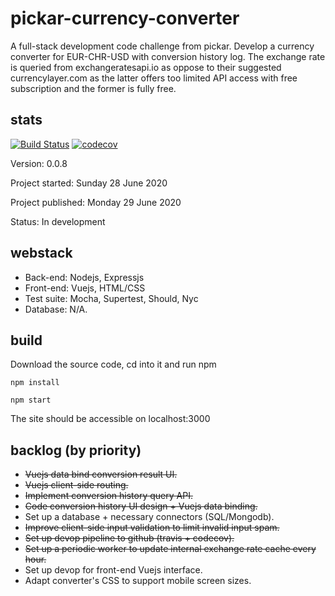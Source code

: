 # pickar-currency-converter

A full-stack development code challenge from pickar. Develop a currency converter for EUR-CHR-USD with conversion history log. The exchange rate is queried from exchangeratesapi.io as oppose to their suggested currencylayer.com as the latter offers too limited API access with free subscription and the former is fully free.

## stats
[![Build Status](https://travis-ci.org/Fujihita/pickar-currency-converter.svg?branch=master)](https://travis-ci.org/Fujihita/pickar-currency-converter)
[![codecov](https://codecov.io/gh/Fujihita/pickar-currency-converter/branch/master/graph/badge.svg)](https://codecov.io/gh/Fujihita/pickar-currency-converter)

Version: 0.0.8

Project started: Sunday 28 June 2020

Project published: Monday 29 June 2020

Status: In development

## webstack
* Back-end: Nodejs, Expressjs
* Front-end: Vuejs, HTML/CSS
* Test suite: Mocha, Supertest, Should, Nyc
* Database: N/A.

## build
Download the source code, cd into it and run npm

```
npm install
```
```
npm start
```
The site should be accessible on localhost:3000

## backlog (by priority)
* ~~Vuejs data bind conversion result UI.~~
* ~~Vuejs client-side routing.~~
* ~~Implement conversion history query API.~~
* ~~Code conversion history UI design + Vuejs data binding.~~
* Set up a database + necessary connectors (SQL/Mongodb).
* ~~Improve client-side input validation to limit invalid input spam.~~
* ~~Set up devop pipeline to github (travis + codecov).~~
* ~~Set up a periodic worker to update internal exchange rate cache every hour.~~
* Set up devop for front-end Vuejs interface.
* Adapt converter's CSS to support mobile screen sizes.